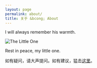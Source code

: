```yaml
---
layout: page
permalink: about/
title: 关于 &bcong; About
---
```


I will always remember his warmth.

![The Little One](/assets/the-little-one.jpg)

Rest in peace, my little one.


如有疑问，请大声提问。如有建议，猛击[这里](mailto:nicholaelaw+blog@gmail.com)。
